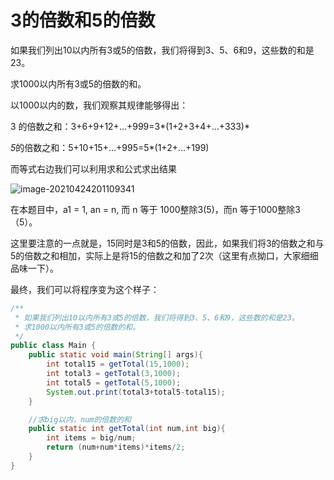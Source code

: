 # 3的倍数和5的倍数

如果我们列出10以内所有3或5的倍数，我们将得到3、5、6和9，这些数的和是23。

求1000以内所有3或5的倍数的和。

以1000以内的数，我们观察其规律能够得出：

3 的倍数之和：3+6+9+12+…+999=3*(1+2+3+4+…+333)*

*5*的倍数之和：5+10+15+…+995=5*(1+2+…+199)

而等式右边我们可以利用求和公式求出结果

![image-20210424201109341](https://happychan.oss-cn-shenzhen.aliyuncs.com/img/pic/20210424201118.png)

在本题目中，a1 = 1, an = n, 而 n 等于 1000整除3(5)，而n 等于1000整除3（5）。

这里要注意的一点就是，15同时是3和5的倍数，因此，如果我们将3的倍数之和与5的倍数之和相加，实际上是将15的倍数之和加了2次（这里有点拗口，大家细细品味一下）。

最终，我们可以将程序变为这个样子：

```java
/**
 * 如果我们列出10以内所有3或5的倍数，我们将得到3、5、6和9，这些数的和是23。
 * 求1000以内所有3或5的倍数的和。
 */
public class Main {
    public static void main(String[] args){
        int total15 = getTotal(15,1000);
        int total3 = getTotal(3,1000);
        int total5 = getTotal(5,1000);
        System.out.print(total3+total5-total15);
    }

    //求big以内，num的倍数的和
    public static int getTotal(int num,int big){
        int items = big/num;
        return (num+num*items)*items/2;
    }
}
```

